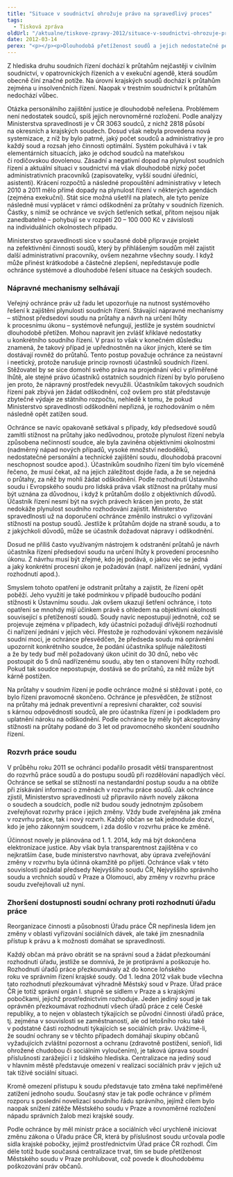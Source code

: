 ```yaml
---
title: "Situace v soudnictví ohrožuje právo na spravedlivý proces"
tags:
  - Tisková zpráva
oldUrl: "/aktualne/tiskove-zpravy-2012/situace-v-soudnictvi-ohrozuje-pravo-na-spravedlivy-proces"
date: 2012-03-14
perex: "<p></p><p>Dlouhodobá přetíženost soudů a jejich nedostatečné personální a technické zajištění vedou k porušování ústavně zaručeného práva na spravedlivý proces a tedy i práva na to, aby věc byla rozhodnuta v přiměřené lhůtě. Jde o stále častější jev, s nímž se ochránce při vyřizování podnětů z oblasti státní správy soudů setkává. Jestliže jsou za této situace soudům přidávány další rozsáhlé povinnosti, jedná se podle ochránce o nerozvážné ohrožení životaschopnosti justice, jehož důsledkem nutně musí být zhoršený přístup k právu.</p>"
---
```


<!-- imported from the old website -->

<p>Z hlediska druhu soudních řízení dochází k průtahům nejčastěji v civilním soudnictví, v opatrovnických řízeních a v exekuční agendě, která soudům obecně činí značné potíže. Na úrovni krajských soudů dochází k průtahům zejména u insolvenčních řízení. Naopak v trestním soudnictví k průtahům nedochází vůbec. </p><p>Otázka personálního zajištění justice je dlouhodobě neřešena. Problémem není nedostatek soudců, spíš jejich nerovnoměrné rozložení. Podle analýzy Ministerstva spravedlnosti je v ČR 3063 soudců, z nichž 2818 působí na okresních a krajských soudech. Dosud však nebyla provedena nová systemizace, z níž by bylo patrné, jaký počet soudců a administrativy je pro každý soud a rozsah jeho činnosti optimální. Systém pokulhává i v tak elementárních situacích, jako je odchod soudců na mateřskou či rodičovskou dovolenou. Zásadní a negativní dopad na plynulost soudních řízení a aktuální situaci v soudnictví má však dlouhodobě nízký počet administrativních pracovníků (zapisovatelky, vyšší soudní úředníci, asistenti). Krácení rozpočtů a následné propouštění administrativy v letech 2010 a 2011 mělo přímé dopady na plynulost řízení v některých agendách (zejména exekuční). Stát sice možná ušetřil na platech, ale tyto peníze následně musí vyplácet v rámci odškodnění za průtahy v soudních řízeních. Částky, s nimiž se ochránce ve svých šetřeních setkal, přitom nejsou nijak zanedbatelné – pohybují se v rozpětí 20 – 100 000 Kč v závislosti na individuálních okolnostech případu. </p><p>Ministerstvo spravedlnosti sice v současné době připravuje projekt na zefektivnění činnosti soudů, který by přihlášeným soudům měl zajistit další administrativní pracovníky, ovšem nezahrne všechny soudy. I když může přinést krátkodobé a částečné zlepšení, nepředstavuje podle ochránce systémové a dlouhodobé řešení situace na českých soudech.</p><h3>Nápravné mechanismy selhávají</h3><p>Veřejný ochránce práv už řadu let upozorňuje na nutnost systémového řešení k zajištění plynulosti soudních řízení. Stávající nápravné mechanismy – stížnost předsedovi soudu na průtahy a návrh na určení lhůty k procesnímu úkonu – systémově nefungují, jestliže je systém soudnictví dlouhodobě přetížen. Mohou napravit jen zvlášť křiklavé nedostatky u konkrétního soudního řízení. V praxi to však v konečném důsledku znamená, že takový případ je upřednostněn na úkor jiných, které se tím dostávají rovněž do průtahů. Tento postup považuje ochránce za neústavní i neetický, protože narušuje princip rovnosti účastníků soudních řízení. Stěžovatel by se sice domohl svého práva na projednání věci v přiměřené lhůtě, ale stejné právo účastníků ostatních soudních řízení by bylo porušeno jen proto, že nápravný prostředek nevyužili. Účastníkům takových soudních řízení pak zbývá jen žádat odškodnění, což ovšem pro stát představuje zbytečné výdaje ze státního rozpočtu, nehledě k tomu, že pokud Ministerstvo spravedlnosti odškodnění nepřizná, je rozhodováním o něm následně opět zatížen soud.</p><p>Ochránce se navíc opakovaně setkával s případy, kdy předsedové soudů zamítli stížnost na průtahy jako nedůvodnou, protože plynulost řízení nebyla způsobena nečinností soudce, ale byla zaviněna objektivními okolnostmi (nadměrný nápad nových případů, vysoké množství nedodělků, nedostatečné personální a technické zajištění soudu, dlouhodobá pracovní neschopnost soudce apod.). Účastníkům soudního řízení tím bylo víceméně řečeno, že musí čekat, až na jejich záležitost dojde řada, a že se nejedná o průtahy, za něž by mohli žádat odškodnění. Podle rozhodnutí Ústavního soudu i Evropského soudu pro lidská práva však stížnost na průtahy musí být uznána za důvodnou, i když k průtahům došlo z objektivních důvodů. Účastník řízení nesmí být na svých právech krácen jen proto, že stát nedokáže plynulost soudního rozhodování zajistit. Ministerstvo spravedlnosti už na doporučení ochránce změnilo instrukci o vyřizování stížností na postup soudů. Jestliže k průtahům dojde na straně soudu, a to z jakýchkoli důvodů, může se účastník dožadovat nápravy i odškodnění.</p><p>Dosud ne příliš často využívaným nástrojem k odstranění průtahů je návrh účastníka řízení předsedovi soudu na určení lhůty k provedení procesního úkonu. Z návrhu musí být zřejmé, kdo jej podává, o jakou věc se jedná a jaký konkrétní procesní úkon je požadován (např. nařízení jednání, vydání rozhodnutí apod.). </p><p>Smyslem tohoto opatření je odstranit průtahy a zajistit, že řízení opět poběží. Jeho využití je také podmínkou v případě budoucího podání stížnosti k Ústavnímu soudu. Jak ovšem ukazují šetření ochránce, i toto opatření se mnohdy míjí účinkem právě s ohledem na objektivní okolnosti související s přetížeností soudů. Soudy navíc nepostupují jednotně, což se projevuje zejména v případech, kdy účastníci požadují dřívější rozhodnutí či nařízení jednání v jejich věci. Přestože je rozhodování výkonem nezávislé soudní moci, je ochránce přesvědčen, že předseda soudu má oprávnění upozornit konkrétního soudce, že podání účastníka splňuje náležitosti a že by tedy buď měl požadovaný úkon učinit do 30 dnů, nebo věc postoupit do 5 dnů nadřízenému soudu, aby ten o stanovení lhůty rozhodl. Pokud tak soudce nepostupuje, dostává se do průtahů, za něž může být kárně postižen.</p><p>Na průtahy v soudním řízení je podle ochránce možné si stěžovat i poté, co bylo řízení pravomocně skončeno. Ochránce je přesvědčen, že stížnost na průtahy má jednak preventivní a represivní charakter, což souvisí s kárnou odpovědností soudců, ale pro účastníka řízení je i podkladem pro uplatnění nároku na odškodnění. Podle ochránce by měly být akceptovány stížnosti na průtahy podané do 3 let od pravomocného skončení soudního řízení.</p><h3>Rozvrh práce soudu</h3><p>V průběhu roku 2011 se ochránci podařilo prosadit větší transparentnost do rozvrhů práce soudů a do postupu soudů při rozdělování napadlých věcí. Ochránce se setkal se stížností na nestandardní postup soudu a na obtíže při získávání informací o změnách v rozvrhu práce soudů. Jak ochránce zjistil, Ministerstvo spravedlnosti už připravilo návrh novely zákona o soudech a soudcích, podle níž budou soudy jednotným způsobem zveřejňovat rozvrhy práce i jejich změny. Vždy bude zveřejněna jak změna v rozvrhu práce, tak i nový rozvrh. Každý občan se tak jednoduše dozví, kdo je jeho zákonným soudcem, i zda došlo v rozvrhu práce ke změně.</p><p>Účinnost novely je plánována od 1. 1. 2014, kdy má být dokončena elektronizace justice. Aby však byla transparentnost zajištěna v co nejkratším čase, bude ministerstvo navrhovat, aby úprava zveřejňování změny v rozvrhu byla účinná okamžitě po přijetí. Ochránce však v této souvislosti požádal předsedy Nejvyššího soudu ČR, Nejvyššího správního soudu a vrchních soudů v Praze a Olomouci, aby změny v rozvrhu práce soudu zveřejňovali už nyní.</p><h3>Zhoršení dostupnosti soudní ochrany proti rozhodnutí úřadu práce</h3><p>Reorganizace činnosti a působnosti Úřadu práce ČR nepřinesla lidem jen změny v oblasti vyřizování sociálních dávek, ale také jim znesnadnila přístup k právu a k možnosti domáhat se spravedlnosti.</p><p>Každý občan má právo obrátit se na správní soud a žádat přezkoumání rozhodnutí úřadu, jestliže se domnívá, že je protiprávní a poškozuje ho. Rozhodnutí úřadů práce přezkoumávaly až do konce loňského roku ve správním řízení krajské soudy. Od 1. ledna 2012 však bude všechna tato rozhodnutí přezkoumávat výhradně Městský soud v Praze. Úřad práce ČR je totiž správní orgán I. stupně se sídlem v Praze a s krajskými pobočkami, jejichž prostřednictvím rozhoduje. Jeden jediný soud je tak oprávněn přezkoumávat rozhodnutí všech úřadů práce z celé České republiky, a to nejen v oblastech týkajících se původní činnosti úřadů práce, tj. zejména v souvislosti se zaměstnaností, ale od letošního roku také v podstatné části rozhodnutí týkajících se sociálních práv. Uvážíme-li, že soudní ochrany se v těchto případech domáhají skupiny občanů vyžadujících zvláštní pozornost a ochranu (zdravotně postižení, senioři, lidi ohrožené chudobou či sociálním vyloučením), je taková úprava soudní příslušnosti zarážející i z lidského hlediska. Centralizace na jediný soud v hlavním městě představuje omezení v realizaci sociálních práv v jejich už tak tíživé sociální situaci. </p><p>Kromě omezení přístupu k soudu představuje tato změna také nepřiměřené zatížení jednoho soudu. Současný stav je tak podle ochránce v přímém rozporu s poslední novelizací soudního řádu správního, jejímž cílem bylo naopak snížení zátěže Městského soudu v Praze a rovnoměrné rozložení nápadu správních žalob mezi krajské soudy.</p><p>Podle ochránce by měl ministr práce a sociálních věcí urychleně iniciovat změnu zákona o Úřadu práce ČR, která by příslušnost soudu určovala podle sídla krajské pobočky, jejímž prostřednictvím Úřad práce ČR rozhodl. Čím déle totiž bude současná centralizace trvat, tím se bude přetíženost Městského soudu v Praze prohlubovat, což povede k dlouhodobému poškozování práv občanů.</p>
